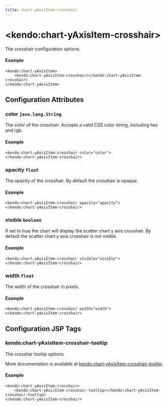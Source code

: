 ```yaml
---
title: chart-yAxisItem-crosshair
---
```


# \<kendo:chart-yAxisItem-crosshair\>

The crosshair configuration options.

#### Example
    <kendo:chart-yAxisItem>
        <kendo:chart-yAxisItem-crosshair></kendo:chart-yAxisItem-crosshair>
    </kendo:chart-yAxisItem>

## Configuration Attributes

### color `java.lang.String`

The color of the crosshair. Accepts a valid CSS color string, including hex and rgb.

#### Example
    <kendo:chart-yAxisItem-crosshair color="color">
    </kendo:chart-yAxisItem-crosshair>

### opacity `float`

The opacity of the crosshair. By default the crosshair is opaque.

#### Example
    <kendo:chart-yAxisItem-crosshair opacity="opacity">
    </kendo:chart-yAxisItem-crosshair>

### visible `boolean`

If set to true the chart will display the scatter chart y axis crosshair. By default the scatter chart y axis crosshair is not visible.

#### Example
    <kendo:chart-yAxisItem-crosshair visible="visible">
    </kendo:chart-yAxisItem-crosshair>

### width `float`

The width of the crosshair in pixels.

#### Example
    <kendo:chart-yAxisItem-crosshair width="width">
    </kendo:chart-yAxisItem-crosshair>


##  Configuration JSP Tags

### kendo:chart-yAxisItem-crosshair-tooltip

The crosshar tooltip options.

More documentation is available at [kendo:chart-yAxisItem-crosshair-tooltip](/api/wrappers/jsp/chart/yaxisitem-crosshair-tooltip).

#### Example

    <kendo:chart-yAxisItem-crosshair>
        <kendo:chart-yAxisItem-crosshair-tooltip></kendo:chart-yAxisItem-crosshair-tooltip>
    </kendo:chart-yAxisItem-crosshair>

